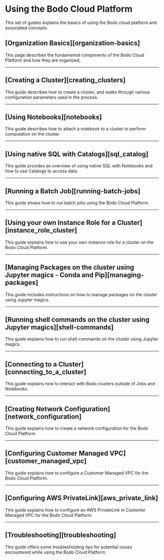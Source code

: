 # Using the Bodo Cloud Platform
This set of guides explains the basics of using the Bodo cloud platform and associated concepts.

## [Organization Basics][organization-basics]
This page describes the fundamental components of the Bodo Cloud Platform and how they are organized, 

---

## [Creating a Cluster][creating_clusters]
This guide describes how to create a cluster, and walks through various configuration parameters used in the process.

--- 

## [Using Notebooks][notebooks]
This guide describes how to attach a notebook to a cluster to perform computation on the cluster. 

---

## [Using native SQL with Catalogs][sql_catalog]
This guide provides an overview of using native SQL with Notebooks and how to use Catalogs to access data.

---

## [Running a Batch Job][running-batch-jobs]
This guide shows how to run batch jobs using the Bodo Cloud Platform.

---

## [Using your own Instance Role for a Cluster][instance_role_cluster]
This guide explains how to use your own instance role for a cluster on the Bodo Cloud Platform.

---

## [Managing Packages on the cluster using Jupyter magics - Conda and Pip][managing-packages]
This guide includes instructions on how to manage packages on the cluster using Jupyter magics.

---

## [Running shell commands on the cluster using Jupyter magics][shell-commands]
This guide explains how to run shell commands on the cluster using Jupyter magics.

---

## [Connecting to a Cluster][connecting_to_a_cluster]
This guide explains how to interact with Bodo clusters outside of Jobs and Notebooks.

---

## [Creating Network Configuration][network_configuration]
This guide explains how to create a network configuration for the Bodo Cloud Platform.

___

## [Configuring Customer Managed VPC][customer_managed_vpc]
This guide explains how to configure a Customer Managed VPC for the Bodo Cloud Platform.

---

## [Configuring AWS PrivateLink][aws_private_link]
This guide explains how to configure an AWS PrivateLink in Customer Managed VPC for the Bodo Cloud Platform.

---

## [Troubleshooting][troubleshooting]

This guide offers some troubleshooting tips for potential issues encountered while using the Bodo Cloud Platform.
